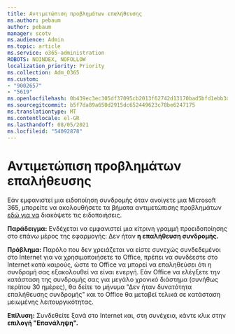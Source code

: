 ```yaml
---
title: Αντιμετώπιση προβλημάτων επαλήθευσης
ms.author: pebaum
author: pebaum
manager: scotv
ms.audience: Admin
ms.topic: article
ms.service: o365-administration
ROBOTS: NOINDEX, NOFOLLOW
localization_priority: Priority
ms.collection: Adm_O365
ms.custom:
- "9002657"
- "5619"
ms.openlocfilehash: 0b439ec3ec305df37095cb2013f62742d13170bad5bfd1ebb3d8967fc4ca02af
ms.sourcegitcommit: b5f7da89a650d2915dc652449623c78be6247175
ms.translationtype: MT
ms.contentlocale: el-GR
ms.lasthandoff: 08/05/2021
ms.locfileid: "54092878"
---
```

# <a name="troubleshoot-verification-issues"></a>Αντιμετώπιση προβλημάτων επαλήθευσης

Εάν εμφανιστεί μια ειδοποίηση συνδρομής όταν ανοίγετε μια Microsoft 365, μπορείτε να ακολουθήσετε τα βήματα αντιμετώπισης προβλημάτων [εδώ για να](https://support.office.com/article/a-subscription-notice-appears-when-i-open-a-microsoft-365-application-4cabe32c-f594-4c0e-9191-3d3ade10cceb) διακόψετε τις ειδοποιήσεις.

**Παράδειγμα:** Ενδέχεται να εμφανιστεί μια κίτρινη γραμμή προειδοποίησης στο επάνω μέρος της εφαρμογής: Δεν ήταν **η επαλήθευση συνδρομής.**

**Πρόβλημα:** Παρόλο που δεν χρειάζεται να είστε συνεχώς συνδεδεμένοι στο Internet για να χρησιμοποιήσετε το Office, πρέπει να συνδέεστε στο Internet κατά καιρούς, ώστε το Office να μπορεί να επαληθεύσει ότι η συνδρομή σας εξακολουθεί να είναι ενεργή. Εάν Office να ελέγξετε την κατάσταση της συνδρομής σας για μεγάλο χρονικό διάστημα (συνήθως περίπου 30 ημέρες), θα δείτε το μήνυμα "Δεν ήταν δυνατότητα επαλήθευσης συνδρομής" και το Office θα μεταβεί τελικά σε κατάσταση μειωμένης λειτουργικότητας.

**Επίλυση:** Συνδεθείτε ξανά στο Internet και, στη συνέχεια, κάντε κλικ στην **επιλογή "Επανάληψη".**
